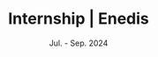 ---
title: 'Internship | Enedis'
description: '3-month internship at Enedis , Toulouse, France.
    Process acceleration and automation.
    Creation of various IT solutions in the form of desktop applications.'
date: "Jul. - Sep. 2024"
image: '/Portfolio/images/logo_enedis.png'
link: 'https://www.enedis.fr/'
tags: ["internship", "python"]
order: 49
---